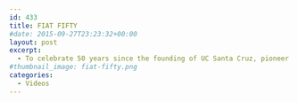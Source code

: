```yaml
---
id: 433
title: FIAT FIFTY
#date: 2015-09-27T23:23:32+00:00
layout: post
excerpt:
  - To celebrate 50 years since the founding of UC Santa Cruz, pioneer faculty and staff look back on the early years of the campus.
#thumbnail_image: fiat-fifty.png
categories:
  - Videos
---
```

